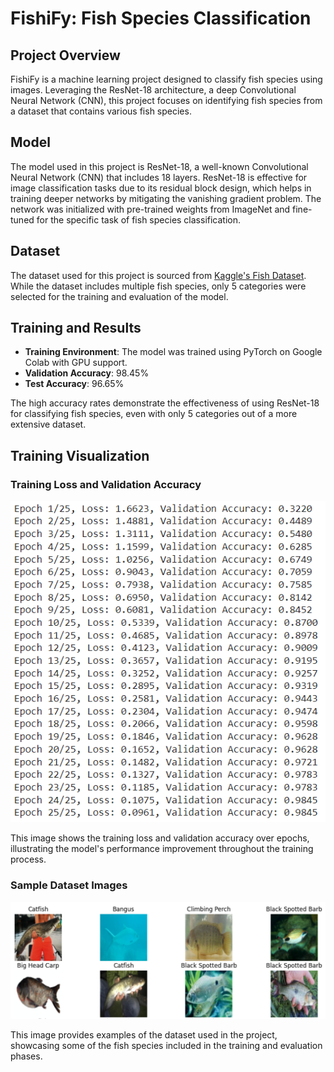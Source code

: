 # FishiFy: Fish Species Classification

## Project Overview

FishiFy is a machine learning project designed to classify fish species using images. Leveraging the ResNet-18 architecture, a deep Convolutional Neural Network (CNN), this project focuses on identifying fish species from a dataset that contains various fish species.

## Model

The model used in this project is ResNet-18, a well-known Convolutional Neural Network (CNN) that includes 18 layers. ResNet-18 is effective for image classification tasks due to its residual block design, which helps in training deeper networks by mitigating the vanishing gradient problem. The network was initialized with pre-trained weights from ImageNet and fine-tuned for the specific task of fish species classification.

## Dataset

The dataset used for this project is sourced from [Kaggle's Fish Dataset](https://www.kaggle.com/datasets/markdaniellampa/fish-dataset). While the dataset includes multiple fish species, only 5 categories were selected for the training and evaluation of the model.

## Training and Results

- **Training Environment**: The model was trained using PyTorch on Google Colab with GPU support.
- **Validation Accuracy**: 98.45%
- **Test Accuracy**: 96.65%

The high accuracy rates demonstrate the effectiveness of using ResNet-18 for classifying fish species, even with only 5 categories out of a more extensive dataset.

## Training Visualization

### Training Loss and Validation Accuracy

![Training Loss and Validation Accuracy](images/training.PNG)

This image shows the training loss and validation accuracy over epochs, illustrating the model's performance improvement throughout the training process.

### Sample Dataset Images

![Sample Dataset Images](images/data.PNG)

This image provides examples of the dataset used in the project, showcasing some of the fish species included in the training and evaluation phases.